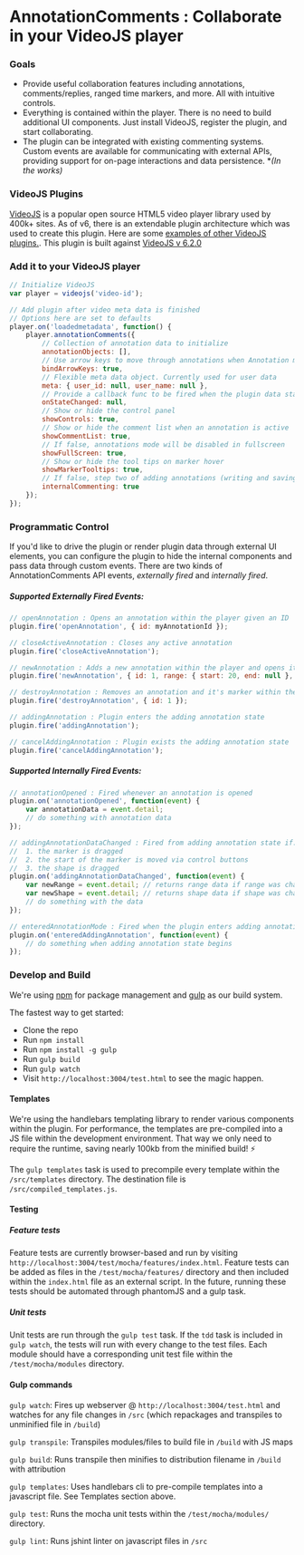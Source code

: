 # AnnotationComments : Collaborate in your VideoJS player

### Goals

- Provide useful collaboration features including annotations, comments/replies, ranged time markers, and more. All with intuitive controls.
- Everything is contained within the player. There is no need to build additional UI components. Just install VideoJS, register the plugin, and start collaborating.
- The plugin can be integrated with existing commenting systems. Custom events are available for communicating with external APIs, providing support for on-page interactions and data persistence. **(In the works)*

### VideoJS Plugins

[VideoJS](http://docs.videojs.com/) is a popular open source HTML5 video player library used by 400k+ sites. As of v6, there is an extendable plugin architecture which was used to create this plugin. Here are some [examples of other VideoJS plugins.](https://github.com/videojs/video.js/wiki/Plugins). This plugin is built against [VideoJS v 6.2.0](https://www.npmjs.com/package/video.js/)

### Add it to your VideoJS player

```javascript
// Initialize VideoJS
var player = videojs('video-id');

// Add plugin after video meta data is finished
// Options here are set to defaults
player.on('loadedmetadata', function() {
    player.annotationComments({
        // Collection of annotation data to initialize
        annotationObjects: [],
        // Use arrow keys to move through annotations when Annotation mode is active
        bindArrowKeys: true,
        // Flexible meta data object. Currently used for user data
        meta: { user_id: null, user_name: null },
        // Provide a callback func to be fired when the plugin data state changes
        onStateChanged: null,
        // Show or hide the control panel
        showControls: true,
        // Show or hide the comment list when an annotation is active
        showCommentList: true,
        // If false, annotations mode will be disabled in fullscreen
        showFullScreen: true,
        // Show or hide the tool tips on marker hover
        showMarkerTooltips: true,
        // If false, step two of adding annotations (writing and saving the comment) will be disabled
        internalCommenting: true
    });
});
```

### Programmatic Control

If you'd like to drive the plugin or render plugin data through external UI elements, you can configure the plugin to hide the internal components and pass data through custom events. There are two kinds of AnnotationComments API events, _externally fired_ and _internally fired_.

##### Supported Externally Fired Events:

```javascript
// openAnnotation : Opens an annotation within the player given an ID
plugin.fire('openAnnotation', { id: myAnnotationId });

// closeActiveAnnotation : Closes any active annotation
plugin.fire('closeActiveAnnotation');

// newAnnotation : Adds a new annotation within the player and opens it given comment data
plugin.fire('newAnnotation', { id: 1, range: { start: 20, end: null }, commentStr: "" });

// destroyAnnotation : Removes an annotation and it's marker within the player given comment data
plugin.fire('destroyAnnotation', { id: 1 });

// addingAnnotation : Plugin enters the adding annotation state
plugin.fire('addingAnnotation');

// cancelAddingAnnotation : Plugin exists the adding annotation state
plugin.fire('cancelAddingAnnotation');
```

##### Supported Internally Fired Events:

```javascript
// annotationOpened : Fired whenever an annotation is opened
plugin.on('annotationOpened', function(event) {
    var annotationData = event.detail;
    // do something with annotation data
});

// addingAnnotationDataChanged : Fired from adding annotation state if:
//  1. the marker is dragged
//  2. the start of the marker is moved via control buttons
//  3. the shape is dragged
plugin.on('addingAnnotationDataChanged', function(event) {
    var newRange = event.detail; // returns range data if range was changed
    var newShape = event.detail; // returns shape data if shape was changed
    // do something with the data
});

// enteredAnnotationMode : Fired when the plugin enters adding annotation mode
plugin.on('enteredAddingAnnotation', function(event) {
    // do something when adding annotation state begins
});
```

### Develop and Build

We're using [npm](https://www.npmjs.com/) for package management and [gulp](https://github.com/gulpjs/gulp) as our build system.

The fastest way to get started:
- Clone the repo
- Run `npm install`
- Run `npm install -g gulp`
- Run `gulp build`
- Run `gulp watch`
- Visit `http://localhost:3004/test.html` to see the magic happen.

#### Templates

We're using the handlebars templating library to render various components within the plugin. For performance, the templates are pre-compiled into a JS file within the development environment. That way we only need to require the runtime, saving nearly 100kb from the minified build! ⚡️

The `gulp templates` task is used to precompile every template within the `/src/templates` directory. The destination file is `/src/compiled_templates.js`.

#### Testing

##### Feature tests

Feature tests are currently browser-based and run by visiting `http://localhost:3004/test/mocha/features/index.html`. Feature tests can be added as files in the `/test/mocha/features/` directory and then included within the `index.html` file as an external script. In the future, running these tests should be automated through phantomJS and a gulp task.

##### Unit tests

Unit tests are run through the `gulp test` task. If the `tdd` task is included in `gulp watch`, the tests will run with every change to the test files. Each module should have a corresponding unit test file within the `/test/mocha/modules` directory.

#### Gulp commands

`gulp watch`: Fires up webserver @ `http://localhost:3004/test.html` and watches for any file changes in `/src` (which repackages and transpiles to unminified file in `/build`)

`gulp transpile`: Transpiles modules/files to build file in `/build` with JS maps

`gulp build`: Runs transpile then minifies to distribution filename in `/build` with attribution

`gulp templates`: Uses handlebars cli to pre-compile templates into a javascript file. See Templates section above.

`gulp test`: Runs the mocha unit tests within the `/test/mocha/modules/` directory.

`gulp lint`: Runs jshint linter on javascript files in `/src`
